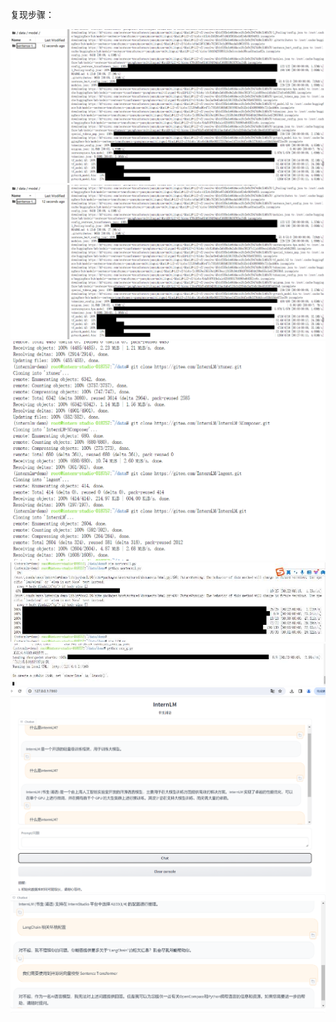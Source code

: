 复现步骤：

<img src="langchain1.jpg">
<img src="langchain1.jpg">
<img src="langchain2.jpg">
<img src="langchain3.jpg">
<img src="langchain4.jpg">
<img src="langchain5.jpg">
<img src="langchain6.jpg">


